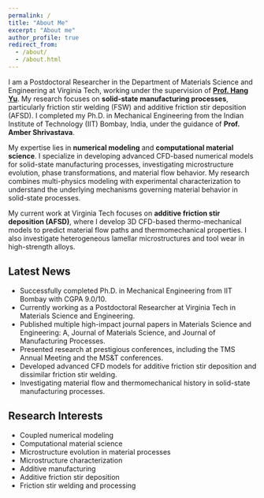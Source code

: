 ```yaml
---
permalink: /
title: "About Me"
excerpt: "About me"
author_profile: true
redirect_from: 
  - /about/
  - /about.html
---
```


I am a Postdoctoral Researcher in the Department of Materials Science and Engineering at Virginia Tech, working under the supervision of **[Prof. Hang Yu](https://mse.vt.edu/faculty-staff/Faculty/yu.html)**. My research focuses on **solid-state manufacturing processes**, particularly friction stir welding (FSW) and additive friction stir deposition (AFSD). I completed my Ph.D. in Mechanical Engineering from the Indian Institute of Technology (IIT) Bombay, India, under the guidance of **Prof. Amber Shrivastava**.

My expertise lies in **numerical modeling** and **computational material science**. I specialize in developing advanced CFD-based numerical models for solid-state manufacturing processes, investigating microstructure evolution, phase transformations, and material flow behavior. My research combines multi-physics modeling with experimental characterization to understand the underlying mechanisms governing material behavior in solid-state processes.

My current work at Virginia Tech focuses on **additive friction stir deposition (AFSD)**, where I develop 3D CFD-based thermo-mechanical models to predict material flow paths and thermomechanical properties. I also investigate heterogeneous lamellar microstructures and tool wear in high-strength alloys.


## Latest News

* Successfully completed Ph.D. in Mechanical Engineering from IIT Bombay with CGPA 9.0/10.
* Currently working as a Postdoctoral Researcher at Virginia Tech in Materials Science and Engineering.
* Published multiple high-impact journal papers in Materials Science and Engineering: A, Journal of Materials Science, and Journal of Manufacturing Processes.
* Presented research at prestigious conferences, including the TMS Annual Meeting and the MS&T conferences.
* Developed advanced CFD models for additive friction stir deposition and dissimilar friction stir welding.
* Investigating material flow and thermomechanical history in solid-state manufacturing processes.

## Research Interests
* Coupled numerical modeling
* Computational material science
* Microstructure evolution in material processes
* Microstructure characterization
* Additive manufacturing
* Additive friction stir deposition
* Friction stir welding and processing 

